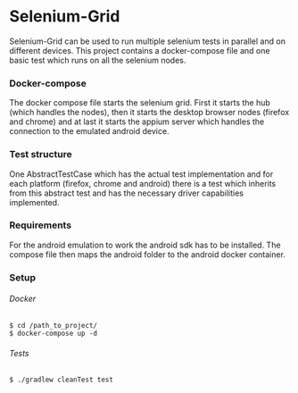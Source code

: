 # Selenium-Grid 

Selenium-Grid can be used to run multiple selenium tests in parallel and on different devices.
This project contains a docker-compose file and one basic test which runs on all the selenium nodes.

### Docker-compose

The docker compose file starts the selenium grid. First it starts the hub (which handles the nodes), 
then it starts the desktop browser nodes (firefox and chrome) and at last it starts the appium server
which handles the connection to the emulated android device.

### Test structure

One AbstractTestCase which has the actual test implementation and for each platform (firefox,
chrome and android) there is a test which inherits from this abstract test and has the necessary 
driver capabilities implemented.

### Requirements

For the android emulation to work the android sdk has to be installed. The compose file then maps the 
android folder to the android docker container.

### Setup

###### Docker
```ssh
$ cd /path_to_project/
$ docker-compose up -d
```

###### Tests
```ssh
$ ./gradlew cleanTest test
```